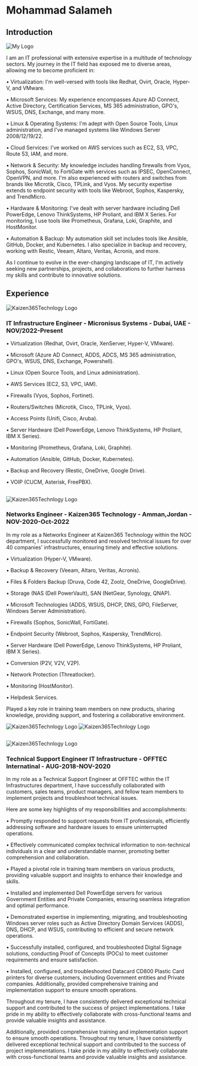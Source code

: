 # Mohammad Salameh
## Introduction

![My Logo](https://media.licdn.com/dms/image/D4D16AQEHbapMIh_UNQ/profile-displaybackgroundimage-shrink_350_1400/0/1686837589965?e=1714608000&v=beta&t=TCsd5VzStil_Z-EvC_8dPCFbchfUde5lHwpbE8DRciE "My Logo")

I am an IT professional with extensive expertise in a multitude of technology sectors. My journey in the IT field has exposed me to diverse areas, allowing me to become proficient in:

• Virtualization: I'm well-versed with tools like Redhat, Ovirt, Oracle, Hyper-V, and VMware.

• Microsoft Services: My experience encompasses Azure AD Connect, Active Directory, Certification Services, MS 365 administration, GPO's, WSUS, DNS, Exchange, and many more.

• Linux & Operating Systems: I'm adept with Open Source Tools, Linux administration, and I've managed systems like Windows Server 2008/12/19/22.

• Cloud Services: I've worked on AWS services such as EC2, S3, VPC, Route 53, IAM, and more.

• Network & Security: My knowledge includes handling firewalls from Vyos, Sophos, SonicWall, to FortiGate with services such as IPSEC, OpenConnect, OpenVPN, and more. I'm also experienced with routers and switches from brands like Microtik, Cisco, TPLink, and Vyos. My security expertise extends to endpoint security with tools like Webroot, Sophos, Kaspersky, and TrendMicro.

• Hardware & Monitoring: I've dealt with server hardware including Dell PowerEdge, Lenovo ThinkSystems, HP Proliant, and IBM X Series. For monitoring, I use tools like Prometheus, Grafana, Loki, Graphite, and HostMonitor.

• Automation & Backup: My automation skill set includes tools like Ansible, GitHub, Docker, and Kubernetes. I also specialize in backup and recovery, working with Restic, Veeam, Altaro, Veritas, Acronis, and more.

As I continue to evolve in the ever-changing landscape of IT, I'm actively seeking new partnerships, projects, and collaborations to further harness my skills and contribute to innovative solutions.

## Experience


![Kaizen365Technlogy Logo](https://media.licdn.com/dms/image/C4D0BAQGZEBC_2diJQg/company-logo_200_200/0/1630542340120/micronisus_systems_logo?e=1717027200&v=beta&t=kaaFnEd9Q909WAo3i8UgF1172pp0CH-O7nUXM7kW8iM "Kaizen365Technlogy Logo")


### IT Infrastructure Engineer - Micronisus Systems - Dubai, UAE - NOV/2022-Present

• Virtualization (Redhat, Ovirt, Oracle, XenServer, Hyper-V, VMware).

• Microsoft (Azure AD Connect, ADDS, ADCS, MS 365 administration, GPO's, WSUS, DNS, Exchange, Powershell).

• Linux (Open Source Tools, and Linux administration).

• AWS Services (EC2, S3, VPC, IAM).

• Firewalls (Vyos, Sophos, Fortinet).

• Routers/Switches (Microtik, Cisco, TPLink, Vyos).

• Access Points (Unifi, Cisco, Aruba).

• Server Hardware (Dell PowerEdge, Lenovo ThinkSystems, HP Proliant, IBM X Series).

• Monitoring (Prometheus, Grafana, Loki, Graphite).

• Automation (Ansible, GitHub, Docker, Kubernetes).

• Backup and Recovery (Restic, OneDrive, Google Drive).

• VOIP (CUCM, Asterisk, FreePBX).

##


![Kaizen365Technlogy Logo](https://media.licdn.com/dms/image/C4E0BAQH3skcGVQZjPQ/company-logo_200_200/0/1631310418725?e=1717027200&v=beta&t=GNtEKDCcKwvIEzuWgWpcF5BoW4VXrCFtoRQJ6VEp228 "Kaizen365Technlogy Logo")


### Networks Engineer - Kaizen365 Technology - Amman,Jordan - NOV-2020-Oct-2022 

In my role as a Networks Engineer at Kaizen365 Technology within the NOC department, I successfully monitored and resolved technical issues for over 40 companies' infrastructures, ensuring timely and effective solutions.


• Virtualization (Hyper-V, VMware).

• Backup & Recovery (Veeam, Altaro, Veritas, Acronis).

• Files & Folders Backup (Druva, Code 42, Zoolz, OneDrive, GoogleDrive).

• Storage (NAS (Dell PowerVault), SAN (NetGear, Synology, QNAP).

• Microsoft Technologies (ADDS, WSUS, DHCP, DNS, GPO, FileServer, Windows Server Administration).

• Firewalls (Sophos, SonicWall, FortiGate).

• Endpoint Security (Webroot, Sophos, Kaspersky, TrendMicro).

• Server Hardware (Dell PowerEdge, Lenovo ThinkSystems, HP Proliant, IBM X Series).

• Conversion (P2V, V2V, V2P).

• Network Protection (Threatlocker).

• Monitoring (HostMonitor).

• Helpdesk Services.

Played a key role in training team members on new products, sharing knowledge, providing support, and fostering a collaborative environment.

![Kaizen365Technlogy Logo](https://media.licdn.com/dms/image/C4E12AQGGZb2k72HFJw/article-cover_image-shrink_423_752/0/1640910958664?e=1714608000&v=beta&t=GFoLxNGBvAcCxu0WuJHNOl8ZOwuenh8zoyLqD6i1AE8 "Kaizen365Technlogy Logo") ![Kaizen365Technlogy Logo](https://media.licdn.com/dms/image/C4E22AQERxrdPtzLhrg/feedshare-shrink_800/0/1654175673400?e=1711584000&v=beta&t=gFq-6MSuxqhCkZOX5o13MM0x2hU6aPx0I7ImiX4IPl8 "Kaizen365Technlogy Logo")

##


![Kaizen365Technlogy Logo](https://media.licdn.com/dms/image/C4E0BAQEYzHMjFxxB1w/company-logo_200_200/0/1656936675895/offtec_logo?e=1717027200&v=beta&t=uT2U3RVikY4Pc2sKpvT2LKsQG_TNx-lpiJOEgklDhoA "Kaizen365Technlogy Logo")


### Technical Support Engineer IT Infrastructure - OFFTEC Internatinal - AUG-2018-NOV-2020

In my role as a Technical Support Engineer at OFFTEC within the IT Infrastructures department, I have successfully collaborated with customers, sales teams, product managers, and fellow team members to implement projects and troubleshoot technical issues.

Here are some key highlights of my responsibilities and accomplishments:

• Promptly responded to support requests from IT professionals, efficiently addressing software and hardware issues to ensure uninterrupted operations.

• Effectively communicated complex technical information to non-technical individuals in a clear and understandable manner, promoting better comprehension and collaboration.

• Played a pivotal role in training team members on various products, providing valuable support and insights to enhance their knowledge and skills.

• Installed and implemented Dell PowerEdge servers for various Government Entities and Private Companies, ensuring seamless integration and optimal performance.

• Demonstrated expertise in implementing, migrating, and troubleshooting Windows server roles such as Active Directory Domain Services (ADDS), DNS, DHCP, and WSUS, contributing to efficient and secure network operations.

• Successfully installed, configured, and troubleshooted Digital Signage solutions, conducting Proof of Concepts (POCs) to meet customer requirements and ensure satisfaction.

• Installed, configured, and troubleshooted Datacard CD800 Plastic Card printers for diverse customers, including Government entities and Private companies. Additionally, provided comprehensive training and implementation support to ensure smooth operations.

Throughout my tenure, I have consistently delivered exceptional technical support and contributed to the success of project implementations. I take pride in my ability to effectively collaborate with cross-functional teams and provide valuable insights and assistance.

Additionally, provided comprehensive training and implementation support to ensure smooth operations. Throughout my tenure, I have consistently delivered exceptional technical support and contributed to the success of project implementations. I take pride in my ability to effectively collaborate with cross-functional teams and provide valuable insights and assistance.
